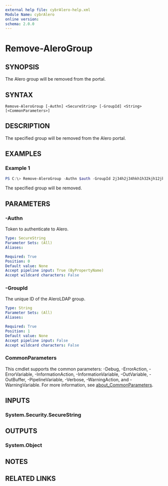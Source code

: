 ```yaml
---
external help file: cybrAlero-help.xml
Module Name: cybrAlero
online version:
schema: 2.0.0
---
```


# Remove-AleroGroup

## SYNOPSIS
The Alero group will be removed from the portal.

## SYNTAX

```
Remove-AleroGroup [-Authn] <SecureString> [-GroupId] <String> [<CommonParameters>]
```

## DESCRIPTION
The specified group will be removed from the Alero portal.

## EXAMPLES

### Example 1
```powershell
PS C:\> Remove-AleroGroup -Authn $auth -GroupId 2j34h2j34hkh1h32kjh12jk3h
```

The specified group will be removed.

## PARAMETERS

### -Authn
Token to authenticate to Alero.

```yaml
Type: SecureString
Parameter Sets: (All)
Aliases:

Required: True
Position: 0
Default value: None
Accept pipeline input: True (ByPropertyName)
Accept wildcard characters: False
```

### -GroupId
The unique ID of the AleroLDAP group.

```yaml
Type: String
Parameter Sets: (All)
Aliases:

Required: True
Position: 1
Default value: None
Accept pipeline input: False
Accept wildcard characters: False
```

### CommonParameters
This cmdlet supports the common parameters: -Debug, -ErrorAction, -ErrorVariable, -InformationAction, -InformationVariable, -OutVariable, -OutBuffer, -PipelineVariable, -Verbose, -WarningAction, and -WarningVariable. For more information, see [about_CommonParameters](http://go.microsoft.com/fwlink/?LinkID=113216).

## INPUTS

### System.Security.SecureString

## OUTPUTS

### System.Object
## NOTES

## RELATED LINKS

